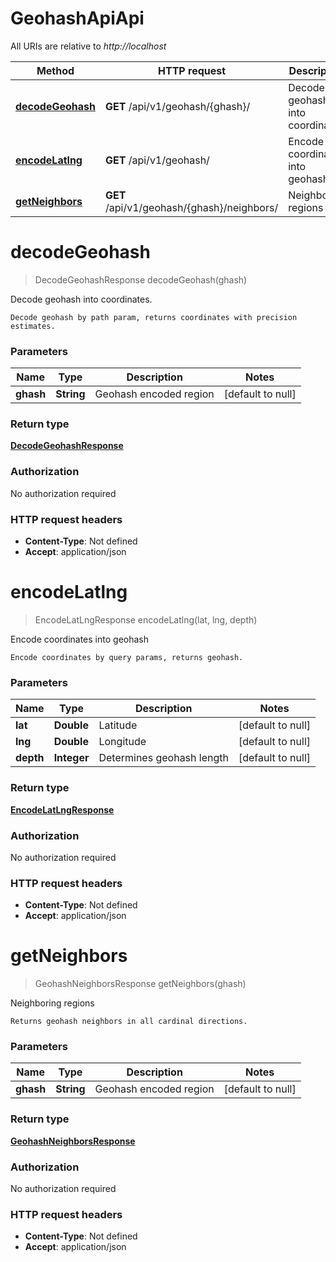 # GeohashApiApi

All URIs are relative to _http://localhost_

| Method                                           | HTTP request                               | Description                      |
| ------------------------------------------------ | ------------------------------------------ | -------------------------------- |
| [**decodeGeohash**](GeohashApi.md#decodeGeohash) | **GET** /api/v1/geohash/{ghash}/           | Decode geohash into coordinates. |
| [**encodeLatlng**](GeohashApi.md#encodeLatlng)   | **GET** /api/v1/geohash/                   | Encode coordinates into geohash  |
| [**getNeighbors**](GeohashApi.md#getNeighbors)   | **GET** /api/v1/geohash/{ghash}/neighbors/ | Neighboring regions              |

<a name="decodeGeohash"></a>

# **decodeGeohash**

> DecodeGeohashResponse decodeGeohash(ghash)

Decode geohash into coordinates.

    Decode geohash by path param, returns coordinates with precision estimates.

### Parameters

| Name      | Type       | Description            | Notes             |
| --------- | ---------- | ---------------------- | ----------------- |
| **ghash** | **String** | Geohash encoded region | [default to null] |

### Return type

[**DecodeGeohashResponse**](../Models/DecodeGeohashResponse.md)

### Authorization

No authorization required

### HTTP request headers

- **Content-Type**: Not defined
- **Accept**: application/json

<a name="encodeLatlng"></a>

# **encodeLatlng**

> EncodeLatLngResponse encodeLatlng(lat, lng, depth)

Encode coordinates into geohash

    Encode coordinates by query params, returns geohash.

### Parameters

| Name      | Type        | Description               | Notes             |
| --------- | ----------- | ------------------------- | ----------------- |
| **lat**   | **Double**  | Latitude                  | [default to null] |
| **lng**   | **Double**  | Longitude                 | [default to null] |
| **depth** | **Integer** | Determines geohash length | [default to null] |

### Return type

[**EncodeLatLngResponse**](../Models/EncodeLatLngResponse.md)

### Authorization

No authorization required

### HTTP request headers

- **Content-Type**: Not defined
- **Accept**: application/json

<a name="getNeighbors"></a>

# **getNeighbors**

> GeohashNeighborsResponse getNeighbors(ghash)

Neighboring regions

    Returns geohash neighbors in all cardinal directions.

### Parameters

| Name      | Type       | Description            | Notes             |
| --------- | ---------- | ---------------------- | ----------------- |
| **ghash** | **String** | Geohash encoded region | [default to null] |

### Return type

[**GeohashNeighborsResponse**](../Models/GeohashNeighborsResponse.md)

### Authorization

No authorization required

### HTTP request headers

- **Content-Type**: Not defined
- **Accept**: application/json
